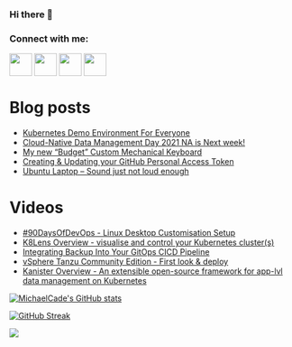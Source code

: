 ### Hi there 👋

<h3 align="left">Connect with me:</h3>
<p align="left">
<a href="https://twitter.com/MichaelCade1" target="blank"><img align="center" src="https://cdn2.iconfinder.com/data/icons/social-media-2285/512/1_Twitter3_colored_svg-512.png" alt="" height="40" width="40" /></a>
<a href="http://linkedin.com/in/michaelcade1" target="blank"><img align="center" src="https://cdn2.iconfinder.com/data/icons/social-media-2285/512/1_Linkedin_unofficial_colored_svg-512.png" alt="" height="40" width="40" /></a>
<a href="https://vzilla.co.uk/" target="blank"><img align="center" src="https://cdn0.iconfinder.com/data/icons/small-n-flat/24/678060-rss-512.png" alt="" height="40" width="40" /></a>
<a href="https://m.youtube.com/c/MichaelCade1" target="blank"><img align="center" src="https://cdn2.iconfinder.com/data/icons/social-media-2285/512/1_Youtube_colored_svg-512.png" alt="" height="40" width="40" /></a>
</p>

# Blog posts
<!-- BLOG-POST-LIST:START -->
- [Kubernetes Demo Environment For Everyone](https://vzilla.co.uk/vzilla-blog/project_pace-kasten-k10-demo-environment-for-everyone)
- [Cloud-Native Data Management Day 2021 NA is Next week!](https://vzilla.co.uk/vzilla-blog/cloud-native-data-management-day-2021-na-is-next-week)
- [My new “Budget” Custom Mechanical Keyboard](https://vzilla.co.uk/vzilla-blog/my-new-budget-custom-mechanical-keyboard)
- [Creating &amp; Updating your GitHub Personal Access Token](https://vzilla.co.uk/vzilla-blog/creating-updating-your-github-personal-access-token)
- [Ubuntu Laptop – Sound just not loud enough](https://vzilla.co.uk/vzilla-blog/ubuntu-laptop-sound-just-not-loud-enough)
<!-- BLOG-POST-LIST:END -->

# Videos
<!-- VIDEO:START -->
- [#90DaysOfDevOps - Linux Desktop Customisation Setup](https://www.youtube.com/watch?v=jeEslAtHfKc)
- [K8Lens Overview - visualise and control your Kubernetes cluster&lpar;s&rpar;](https://www.youtube.com/watch?v=vWrMlrPYwcM)
- [Integrating Backup Into Your GitOps CICD Pipeline](https://www.youtube.com/watch?v=2mjlmjJ4NjQ)
- [vSphere Tanzu Community Edition - First look &amp; deploy](https://www.youtube.com/watch?v=qKRdQ1fG95c)
- [Kanister Overview  - An extensible open-source framework for app-lvl data management on Kubernetes](https://www.youtube.com/watch?v=wFD42Zpbfts)
<!-- VIDEO:END -->




[![MichaelCade's GitHub stats](https://github-readme-stats.vercel.app/api?username=MichaelCade&show_icons=true&theme=radical)](https://github.com/anuraghazra/github-readme-stats)

[![GitHub Streak](https://github-readme-streak-stats.herokuapp.com/?user=MichaelCade&theme=dark)](https://git.io/streak-stats)

![](https://komarev.com/ghpvc/?username=michaelcade&color=lightgrey)


<!--
**MichaelCade/MichaelCade** is a ✨ _special_ ✨ repository because its `README.md` (this file) appears on your GitHub profile.

Here are some ideas to get you started:

- 🔭 I’m currently working on ...
- 🌱 I’m currently learning ...
- 👯 I’m looking to collaborate on ...
- 🤔 I’m looking for help with ...
- 💬 Ask me about ...
- 📫 How to reach me: ...
- 😄 Pronouns: ...
- ⚡ Fun fact: ...
-->
